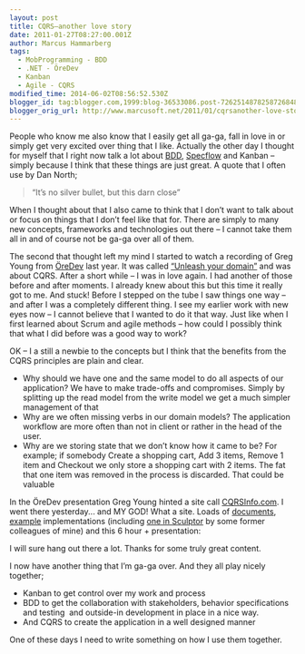 ```yaml
---
layout: post
title: CQRS–another love story
date: 2011-01-27T08:27:00.001Z
author: Marcus Hammarberg
tags:
  - MobProgramming - BDD
  - .NET - ÖreDev
  - Kanban
  - Agile - CQRS
modified_time: 2014-06-02T08:56:52.530Z
blogger_id: tag:blogger.com,1999:blog-36533086.post-7262514878258726848
blogger_orig_url: http://www.marcusoft.net/2011/01/cqrsanother-love-story.html
---
```



People who know me also know that I easily get all ga-ga, fall in love
in or simply get very excited over thing that I like. Actually the other
day I thought for myself that I right now talk a lot about
<a href="http://en.wikipedia.org/wiki/Behavior_Driven_Development"
target="_blank">BDD</a>,
<a href="http://www.specflow.org" target="_blank">Specflow</a> and
Kanban – simply because I think that these things are just great. A
quote that I often use by Dan North;

> “It’s no silver bullet, but this darn close”

When I thought about that I also came to think that I don’t want to talk
about or focus on things that I don’t feel like that for. There are
simply to many new concepts, frameworks and technologies out there – I
cannot take them all in and of course not be ga-ga over all of them.

The second that thought left my mind I started to watch a recording of
Greg Young from [ÖreDev](http://www.oredev.org) last year. It was called
[“Unleash your domain”](http://vimeo.com/13852695) and was about CQRS.
After a short while – I was in love again. I had another of those before
and after moments. I already knew about this but this time it really got
to me. And stuck!
Before I stepped on the tube I saw things one way – and after I was a
completely different thing. I see my earlier work with new eyes now – I
cannot believe that I wanted to do it that way. Just like when I first
learned about Scrum and agile methods – how could I possibly think that
what I did before was a good way to work?

OK – I a still a newbie to the concepts but I think that the benefits
from the CQRS principles are plain and clear.

- Why should we have one and the same model to do all aspects of our
    application? We have to make trade-offs and compromises. Simply by
    splitting up the read model from the write model we get a much
    simpler management of that
- Why are we often missing verbs in our domain models? The application
    workflow are more often than not in client or rather in the head of
    the user.
- Why are we storing state that we don’t know how it came to be? For
    example; if somebody Create a shopping cart, Add 3 items, Remove 1
    item and Checkout we only store a shopping cart with 2 items. The
    fat that one item was removed in the process is discarded. That
    could be valuable

In the ÖreDev presentation Greg Young hinted a site call
[CQRSInfo.com](http://CQRSInfo.com). I went there yesterday... and MY
GOD! What a site. Loads of [documents](http://cqrsinfo.com/documents/),
[example](http://cqrsinfo.com/examples/) implementations (including [one
in Sculptor](http://cqrsinfo.com/2010/10/29/sculptor-simplecqrs-port/)
by some former colleagues of mine) and this 6 hour + presentation:

I will sure hang out there a lot. Thanks for some truly great content.

I now have another thing that I’m ga-ga over. And they all play nicely
together;

- Kanban to get control over my work and process
- BDD to get the collaboration with stakeholders, behavior
    specifications and testing  and outside-in development in place in a
    nice way.
- And CQRS to create the application in a well designed manner

One of these days I need to write something on how I use them together.

